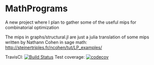 # MathPrograms

A new project where I plan to gather some of the useful mips for combinatorial optimization

The mips in graphs/structural.jl are just a julia translation of some mips written by Nathann Cohen in sage math:
http://steinertriples.fr/ncohen/tut/LP_examples/

TravisCI: [![Build Status](https://travis-ci.org/IssamT/MathPrograms.jl.svg?branch=master)](https://travis-ci.org/IssamT/MathPrograms.jl)
Test coverage:
      [![codecov](https://codecov.io/gh/IssamT/MathPrograms.jl/branch/master/graph/badge.svg)](https://codecov.io/gh/IssamT/MathPrograms.jl)

